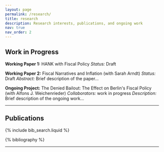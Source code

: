```yaml
---
layout: page
permalink: /research/
title: research
description: Research interests, publications, and ongoing work
nav: true
nav_order: 2
---
```

<!-- _pages/research.md -->


## Work in Progress

**Working Paper 1:** HANK with Fiscal Policy
*Status:* Draft


**Working Paper 2:** Fiscal Narratives and Inflation (with Sarah Arndt)
*Status:* Draft
*Abstract:* Brief description of the paper...

**Ongoing Project:** The Denied Bailout: The Effect on Berlin's Fiscal Policy (with  Alfons J. Weichenrieder)
*Collaborators:* work in progress 
*Description:* Brief description of the ongoing work...

---


## Publications

<!-- Bibsearch Feature -->
{% include bib_search.liquid %}
<div class="publications">
{% bibliography %}
</div>

---

